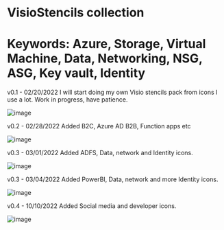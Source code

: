 # VisioStencils collection

# Keywords: Azure, Storage, Virtual Machine, Data, Networking, NSG, ASG, Key vault, Identity

v0.1 - 02/20/2022
I will start doing my own Visio stencils pack from icons I use a lot. Work in progress, have patience.


![image](https://user-images.githubusercontent.com/89185943/155941362-1b442c57-9d84-4097-b37e-923ef3081b91.png)

v0.2 - 02/28/2022
Added B2C, Azure AD B2B, Function apps etc

![image](https://user-images.githubusercontent.com/89185943/155943682-224b2d17-b004-4f53-8b47-a6c9c7d42b3e.png)

v0.3 - 03/01/2022
Added ADFS, Data, network and Identity icons.

![image](https://user-images.githubusercontent.com/89185943/155962826-4c4a7d64-fd92-4fd7-a96f-25f8ec2839f4.png)

v0.3 - 03/04/2022
Added PowerBI, Data, network and more Identity icons.

![image](https://user-images.githubusercontent.com/89185943/155998101-06fff035-b2f4-43b4-9561-575c0e40c3ce.png)

v0.4 - 10/10/2022
Added Social media and developer icons.

![image](https://user-images.githubusercontent.com/89185943/194833974-6a29480e-1e7c-4ddd-96af-217b28ab5b58.png)


